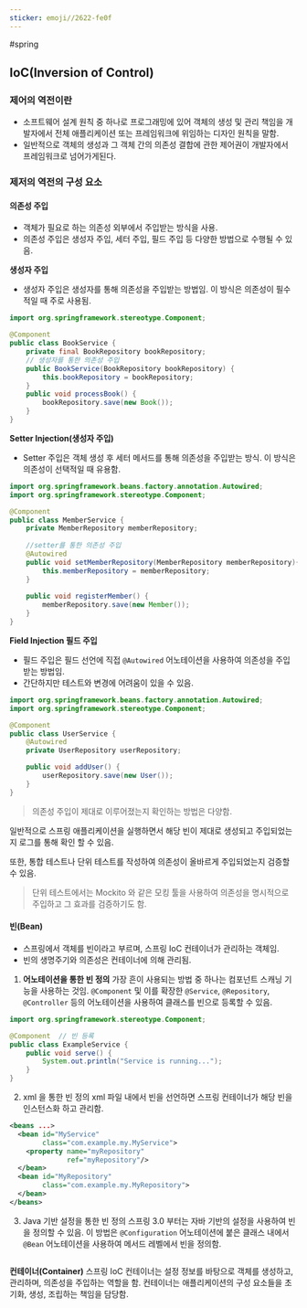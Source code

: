 ```yaml
---
sticker: emoji//2622-fe0f
---
```

#spring 


## IoC(Inversion of Control) 

### **제어의 역전이란**
* 소프트웨어 설계 원칙 중 하나로 프로그래밍에 있어 객체의 생성 및 관리 책임을 개발자에서 전체 애플리케이션 또는 프레임워크에 위임하는 디자인 원칙을 말함.
* 일반적으로 객체의 생성과 그 객체 간의 의존성 결합에 관한 제어권이 개발자에서 프레임워크로 넘어가게된다.


### 제저의 역전의 구성 요소

#### 의존성 주입
* 객체가 필요로 하는 의존성 외부에서 주입받는 방식을 사용.
* 의존성 주입은 생성자 주입, 세터 주입, 필드 주입 등 다양한 방법으로 수행될 수 있음.

**생성자 주입**
* 생성자 주입은 생성자를 통해 의존성을 주입받는 방법임. 이 방식은 의존성이 필수적일 때 주로 사용됨.

```java
import org.springframework.stereotype.Component;

@Component
public class BookService {
	private final BookRepository bookRepository;
	// 생성자를 통한 의존성 주입
	public BookService(BookRepository bookRepository) {
		this.bookRepository = bookRepository;
	}
	public void processBook() {
		bookRepository.save(new Book());
	}
}
```

**Setter Injection(생성자 주입)**
* Setter 주입은 객체 생성 후 세터 메서드를 통해 의존성을 주입받는 방식. 이 방식은 의존성이 선택적일 때 유용함.

```java
import org.springframework.beans.factory.annotation.Autowired; 
import org.springframework.stereotype.Component;

@Component
public class MemberService {
	private MemberRepository memberRepository;
	
	//setter를 통한 의존성 주입
	@Autowired
	public void setMemberRepository(MemberRepository memberRepository){
		this.memberRepository = memberRepository;
	}
	
	public void registerMember() {
		memberRepository.save(new Member());
	}
}
```


**Field Injection 필드 주입**
* 필드 주입은 필드 선언에 직접 `@Autowired` 어노테이션을 사용하여 의존성을 주입받는 방법임.
* 간단하지만 테스트와 변경에 어려움이 있을 수 있음.

```java
import org.springframework.beans.factory.annotation.Autowired;
import org.springframework.stereotype.Component;

@Component
public class UserService {
    @Autowired
    private UserRepository userRepository;

    public void addUser() {
        userRepository.save(new User());
    }
}
```


>의존성 주입이 제대로 이루어졌는지 확인하는 방법은 다양함.
>
일반적으로 스프링 애플리케이션을 실행하면서 해당 빈이 제대로 생성되고 주입되었는지 로그를 통해 확인 할 수 있음.
>
또한, 통합 테스트나 단위 테스트를 작성하여 의존성이 올바르게 주입되었는지 검증할 수 있음.
>
>단위 테스트에서는 Mockito 와 같은 모킹 툴을 사용하여 의존성을 명시적으로 주입하고 그 효과를 검증하기도 함.

#### 빈(Bean)

* 스프링에서 객체를 빈이라고 부르며, 스프링 IoC 컨테이너가 관리하는 객체임.
* 빈의 생명주기와 의존성은 컨테이너에 의해 관리됨.

1. **어노테이션을 통한 빈 정의**
	가장 흔이 사용되는 방법 중 하나는 컴포넌트 스캐닝 기능을 사용하는 것임.
	`@Component` 및 이를 확장한 `@Service`, `@Repository`, `@Controller` 등의 어노테이션을 사용하여 클래스를 빈으로 등록할 수 있음.

```java
import org.springframework.stereotype.Component;

@Component  // 빈 등록
public class ExampleService {
    public void serve() {
        System.out.println("Service is running...");
    }
}
```

2. xml 을 통한 빈 정의
	xml 파일 내에서 빈을 선언하면 스프링 컨테이너가 해당 빈을 인스턴스화 하고 관리함.

```xml
<beans ...>
  <bean id="MyService"
        class="com.example.my.MyService">
    <property name="myRepository"
              ref="myRepository"/>
  </bean>
  <bean id="MyRepository"
        class="com.example.my.MyRepository">
  </bean>
</beans>
```

3. Java 기반 설정을 통한 빈 정의
	스프링 3.0 부터는 자바 기반의 설정을 사용하여 빈을 정의할 수 있음.
	이 방법은 `@Configuration` 어노테이션에 붙은 클래스 내에서 `@Bean` 어노테이션을 사용하여 메서드 레벨에서 빈을 정의함.

```java

```





**컨테이너(Container)**
	스프링 IoC 컨테이너는 설정 정보를 바탕으로 객체를 생성하고, 관리하며, 의존성을 주입하는 역할을 함. 컨테이너는 애플리케이션의 구성 요소들을 초기화, 생성, 조립하는 책임을 담당함.